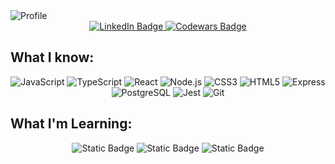
<img src="https://i.imgur.com/pEYFQXy.png" alt="Profile"/>

<div align="center">
  <a href="https://www.linkedin.com/in/tristan-roscorla-16961326b/">
    <img src="https://img.shields.io/badge/LinkedIn-blue?style=for-the-badge&logo=linkedin&logoColor=white" alt="LinkedIn Badge"/>
  </a>
  <a href="https://www.codewars.com/users/TrisRosco">
    <img src="https://img.shields.io/badge/codewars-red?style=for-the-badge&logo=codewars&logoColor=white" alt="Codewars Badge"/>
  </a>
</div>

## What I know:

<div align="center">
  <img alt="JavaScript" src="https://img.shields.io/badge/-JavaScript-494949?style=flat-square&logo=javascript">
  <img alt="TypeScript" src="https://img.shields.io/badge/-TypeScript-494949?style=flat-square&logo=typescript">
  <img alt="React" src="https://img.shields.io/badge/-React-494949?style=flat-square&logo=React">
  <img alt="Node.js" src="https://img.shields.io/badge/-Node-494949?style=flat-square&logo=node.js">
  <img alt="CSS3" src="https://img.shields.io/badge/-CSS%203-494949?style=flat-square&logo=css3">
  <img alt="HTML5" src="https://img.shields.io/badge/-HTML%205-494949?style=flat-square&logo=html5">
  <img alt="Express" src="https://img.shields.io/badge/-Express-494949?style=flat-square&logo=express">
  <img alt="PostgreSQL" src="https://img.shields.io/badge/-PostgreSQL-494949?style=flat-square&logo=postgresql">
  <img alt="Jest" src="https://img.shields.io/badge/-Jest-494949?style=flat-square&logo=Jest">
  <img alt="Git" src="https://img.shields.io/badge/-Git-494949?style=flat-square&logo=git">
</div>

## What I'm Learning:
<div align="center">
  <img alt="Static Badge" src="https://img.shields.io/badge/-C%23-494949?style=flat-square&logo=Csharp">
  <img alt="Static Badge" src="https://img.shields.io/badge/-C++-494949?style=flat-square&logo=C++">
  <img alt="Static Badge" src="https://img.shields.io/badge/-AWS-494949?style=flat-square&logo=amazonaws">
</div>


<!-- 
[![Anurag's GitHub stats](https://github-readme-stats.vercel.app/api?username=trisrosco&count_private=truea&show_icons=true&theme=tokyonight)](https://github.com/anuraghazra/github-readme-stats)


**TrisRosco/TrisRosco** is a ✨ _special_ ✨ repository because its `README.md` (this file) appears on your GitHub profile.

Here are some ideas to get you started:

- 🔭 I’m currently working on ...
- 🌱 I’m currently learning ...
- 👯 I’m looking to collaborate on ...
- 🤔 I’m looking for help with ...
- 💬 Ask me about ...
- 📫 How to reach me: ...
- 😄 Pronouns: ...
- ⚡ Fun fact: ...
-->
